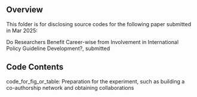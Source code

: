 ## Overview
This folder is for disclosing source codes for the following paper submitted in Mar 2025:

Do Researchers Benefit Career-wise from Involvement in International Policy Guideline Development?, submitted

## Code Contents
code_for_fig_or_table: Preparation for the experiment, such as building a co-authorship network and obtaining collaborations